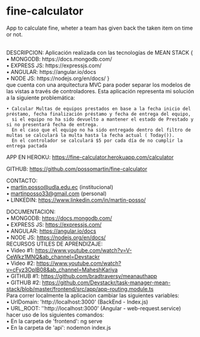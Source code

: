 # fine-calculator
App to calculate fine, wheter a team has given back the taken item on time or not.

<br>
DESCRIPCION: Aplicación realizada con las tecnologías de MEAN STACK {
<br>
	• MONGODB: https://docs.mongodb.com/
<br>
	• EXPRESS JS: https://expressjs.com/
<br>
	• ANGULAR: https://angular.io/docs
<br>
	• NODE JS: https://nodejs.org/en/docs/
}
<br>
que cuenta con una arquitectura MVC para poder separar los modelos de las vistas a través de controladores. 
Esta aplicación representa mi solución a la siguiente problemática:
	
	• Calcular Multas de equipos prestados en base a la fecha inicio del préstamo, fecha finalización préstamo y fecha de entrega del equipo, 
 	  si el equipo no ha sido devuelto a mantener el estado de Prestado y si no presentará fecha de entrega. 
	  En el caso que el equipo no ha sido entregado dentro del filtro de multas se calculará la multa hasta la fecha actual ( Today()). 
	  En el controlador se calculará $5 por cada día de no cumplir la entrega pactada


APP EN HEROKU: https://fine-calculator.herokuapp.com/calculator
<br>

GITHUB: https://github.com/possomartin/fine-calculator
<br>

CONTACTO: 
<br>
	• martin.posso@udla.edu.ec (institucional)
<br>
	• martinposso33@gmail.com (personal)
<br>
	• LINKEDIN: https://www.linkedin.com/in/martin-posso/
<br>

DOCUMENTACION:
<br>
	• MONGODB: https://docs.mongodb.com/
<br>
	• EXPRESS JS: https://expressjs.com/
<br>
	• ANGULAR: https://angular.io/docs
<br>
	• NODE JS: https://nodejs.org/en/docs/
 <br>
RECURSOS UTILES DE APRENDIZAJE:
<br>
	• Video #1: https://www.youtube.com/watch?v=V-CeWkz1MNQ&ab_channel=Devstackr
<br>
	• Video #2: https://www.youtube.com/watch?v=cFyz3OplB08&ab_channel=MaheshKariya
<br>
	• GITHUB #1: https://github.com/bradtraversy/meanauthapp
<br>
	• GITHUB #2: https://github.com/Devstackr/task-manager-mean-stack/blob/master/frontend/src/app/app-routing.module.ts
<br>
Para correr localmente la aplicacion cambiar las siguientes variables:
<br>
  • UrlDomain: 'http://localhost:3000' (BackEnd - Index.js)
<br>
  • URL_ROOT: ''http://localhost:3000' (Angular - web-request.service)
<br>
 hacer uso de los siguientes comandos:
<br>
  • En la carpeta de 'frontend': ng serve 
<br>
  • En la carpeta de 'api': nodemon index.js
